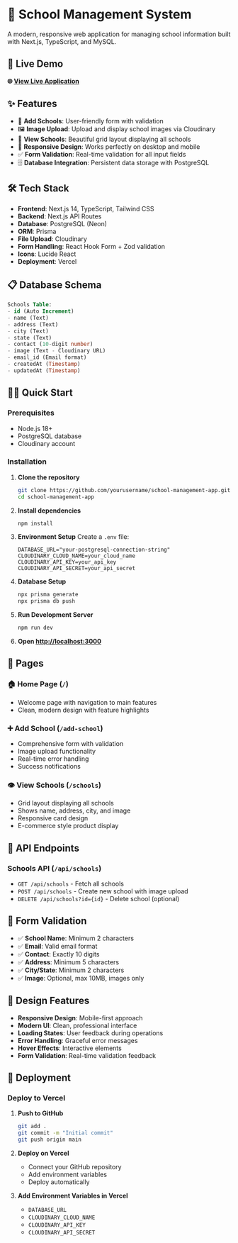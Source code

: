 # 🏫 School Management System

A modern, responsive web application for managing school information built with Next.js, TypeScript, and MySQL.

## 🚀 Live Demo

**🌐 [View Live Application](https://schoolmanagementbeta.vercel.app)**

## ✨ Features

- 📝 **Add Schools**: User-friendly form with validation
- 🖼️ **Image Upload**: Upload and display school images via Cloudinary
- 👀 **View Schools**: Beautiful grid layout displaying all schools
- 📱 **Responsive Design**: Works perfectly on desktop and mobile
- ✅ **Form Validation**: Real-time validation for all input fields
- 🗄️ **Database Integration**: Persistent data storage with PostgreSQL

## 🛠️ Tech Stack

- **Frontend**: Next.js 14, TypeScript, Tailwind CSS
- **Backend**: Next.js API Routes
- **Database**: PostgreSQL (Neon)
- **ORM**: Prisma
- **File Upload**: Cloudinary
- **Form Handling**: React Hook Form + Zod validation
- **Icons**: Lucide React
- **Deployment**: Vercel

## 📋 Database Schema

```sql
Schools Table:
- id (Auto Increment)
- name (Text)
- address (Text) 
- city (Text)
- state (Text)
- contact (10-digit number)
- image (Text - Cloudinary URL)
- email_id (Email format)
- createdAt (Timestamp)
- updatedAt (Timestamp)
```

## 🏃‍♂️ Quick Start

### Prerequisites
- Node.js 18+
- PostgreSQL database
- Cloudinary account

### Installation

1. **Clone the repository**
   ```bash
   git clone https://github.com/yourusername/school-management-app.git
   cd school-management-app
   ```

2. **Install dependencies**
   ```bash
   npm install
   ```

3. **Environment Setup**
   Create a `.env` file:
   ```env
   DATABASE_URL="your-postgresql-connection-string"
   CLOUDINARY_CLOUD_NAME=your_cloud_name
   CLOUDINARY_API_KEY=your_api_key
   CLOUDINARY_API_SECRET=your_api_secret
   ```

4. **Database Setup**
   ```bash
   npx prisma generate
   npx prisma db push
   ```

5. **Run Development Server**
   ```bash
   npm run dev
   ```

6. **Open [http://localhost:3000](http://localhost:3000)**

## 📱 Pages

### 🏠 Home Page (`/`)
- Welcome page with navigation to main features
- Clean, modern design with feature highlights

### ➕ Add School (`/add-school`)
- Comprehensive form with validation
- Image upload functionality
- Real-time error handling
- Success notifications

### 👁️ View Schools (`/schools`)
- Grid layout displaying all schools
- Shows name, address, city, and image
- Responsive card design
- E-commerce style product display

## 🔧 API Endpoints

### Schools API (`/api/schools`)
- `GET /api/schools` - Fetch all schools
- `POST /api/schools` - Create new school with image upload
- `DELETE /api/schools?id={id}` - Delete school (optional)

## 📝 Form Validation

- ✅ **School Name**: Minimum 2 characters
- ✅ **Email**: Valid email format
- ✅ **Contact**: Exactly 10 digits
- ✅ **Address**: Minimum 5 characters
- ✅ **City/State**: Minimum 2 characters
- ✅ **Image**: Optional, max 10MB, images only

## 🎨 Design Features

- **Responsive Design**: Mobile-first approach
- **Modern UI**: Clean, professional interface
- **Loading States**: User feedback during operations
- **Error Handling**: Graceful error messages
- **Hover Effects**: Interactive elements
- **Form Validation**: Real-time validation feedback

## 🚀 Deployment

### Deploy to Vercel

1. **Push to GitHub**
   ```bash
   git add .
   git commit -m "Initial commit"
   git push origin main
   ```

2. **Deploy on Vercel**
   - Connect your GitHub repository
   - Add environment variables
   - Deploy automatically

3. **Add Environment Variables in Vercel**
   - `DATABASE_URL`
   - `CLOUDINARY_CLOUD_NAME`
   - `CLOUDINARY_API_KEY`
   - `CLOUDINARY_API_SECRET`

